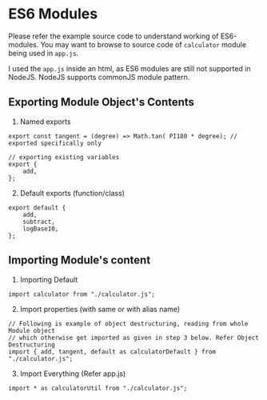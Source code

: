 # ES6 Modules
Please refer the example source code to understand working of ES6-modules.
You may want to browse to source code of `calculator` module being used in `app.js`.

I used the `app.js` inside an html, as ES6 modules are still not supported in NodeJS. NodeJS supports commonJS module pattern.

## Exporting Module Object's Contents
1. Named exports
```
export const tangent = (degree) => Math.tan( PI180 * degree); // exported specifically only

// exporting existing variables 
export {
    add, 
};
```

2. Default exports (function/class)

```
export default {
    add,
    subtract,
    logBase10,
};
```

## Importing Module's content
1. Importing Default
```
import calculator from "./calculator.js";
```

2. Import properties (with same or with alias name)
```
// Following is example of object destructuring, reading from whole Module object
// which otherwise get imported as given in step 3 below. Refer Object Destructuring
import { add, tangent, default as calculatorDefault } from "./calculator.js";
```

3. Import Everything (Refer app.js)
```
import * as calculatorUtil from "./calculator.js"; 

```